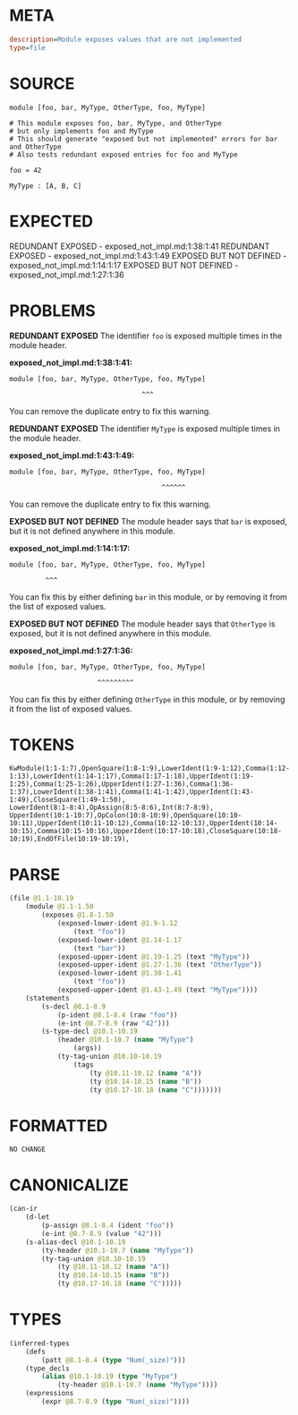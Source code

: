 # META
~~~ini
description=Module exposes values that are not implemented
type=file
~~~
# SOURCE
~~~roc
module [foo, bar, MyType, OtherType, foo, MyType]

# This module exposes foo, bar, MyType, and OtherType
# but only implements foo and MyType
# This should generate "exposed but not implemented" errors for bar and OtherType
# Also tests redundant exposed entries for foo and MyType

foo = 42

MyType : [A, B, C]
~~~
# EXPECTED
REDUNDANT EXPOSED - exposed_not_impl.md:1:38:1:41
REDUNDANT EXPOSED - exposed_not_impl.md:1:43:1:49
EXPOSED BUT NOT DEFINED - exposed_not_impl.md:1:14:1:17
EXPOSED BUT NOT DEFINED - exposed_not_impl.md:1:27:1:36
# PROBLEMS
**REDUNDANT EXPOSED**
The identifier `foo` is exposed multiple times in the module header.

**exposed_not_impl.md:1:38:1:41:**
```roc
module [foo, bar, MyType, OtherType, foo, MyType]
```
                                     ^^^
You can remove the duplicate entry to fix this warning.

**REDUNDANT EXPOSED**
The identifier `MyType` is exposed multiple times in the module header.

**exposed_not_impl.md:1:43:1:49:**
```roc
module [foo, bar, MyType, OtherType, foo, MyType]
```
                                          ^^^^^^
You can remove the duplicate entry to fix this warning.

**EXPOSED BUT NOT DEFINED**
The module header says that `bar` is exposed, but it is not defined anywhere in this module.

**exposed_not_impl.md:1:14:1:17:**
```roc
module [foo, bar, MyType, OtherType, foo, MyType]
```
             ^^^
You can fix this by either defining `bar` in this module, or by removing it from the list of exposed values.

**EXPOSED BUT NOT DEFINED**
The module header says that `OtherType` is exposed, but it is not defined anywhere in this module.

**exposed_not_impl.md:1:27:1:36:**
```roc
module [foo, bar, MyType, OtherType, foo, MyType]
```
                          ^^^^^^^^^
You can fix this by either defining `OtherType` in this module, or by removing it from the list of exposed values.

# TOKENS
~~~zig
KwModule(1:1-1:7),OpenSquare(1:8-1:9),LowerIdent(1:9-1:12),Comma(1:12-1:13),LowerIdent(1:14-1:17),Comma(1:17-1:18),UpperIdent(1:19-1:25),Comma(1:25-1:26),UpperIdent(1:27-1:36),Comma(1:36-1:37),LowerIdent(1:38-1:41),Comma(1:41-1:42),UpperIdent(1:43-1:49),CloseSquare(1:49-1:50),
LowerIdent(8:1-8:4),OpAssign(8:5-8:6),Int(8:7-8:9),
UpperIdent(10:1-10:7),OpColon(10:8-10:9),OpenSquare(10:10-10:11),UpperIdent(10:11-10:12),Comma(10:12-10:13),UpperIdent(10:14-10:15),Comma(10:15-10:16),UpperIdent(10:17-10:18),CloseSquare(10:18-10:19),EndOfFile(10:19-10:19),
~~~
# PARSE
~~~clojure
(file @1.1-10.19
	(module @1.1-1.50
		(exposes @1.8-1.50
			(exposed-lower-ident @1.9-1.12
				(text "foo"))
			(exposed-lower-ident @1.14-1.17
				(text "bar"))
			(exposed-upper-ident @1.19-1.25 (text "MyType"))
			(exposed-upper-ident @1.27-1.36 (text "OtherType"))
			(exposed-lower-ident @1.38-1.41
				(text "foo"))
			(exposed-upper-ident @1.43-1.49 (text "MyType"))))
	(statements
		(s-decl @8.1-8.9
			(p-ident @8.1-8.4 (raw "foo"))
			(e-int @8.7-8.9 (raw "42")))
		(s-type-decl @10.1-10.19
			(header @10.1-10.7 (name "MyType")
				(args))
			(ty-tag-union @10.10-10.19
				(tags
					(ty @10.11-10.12 (name "A"))
					(ty @10.14-10.15 (name "B"))
					(ty @10.17-10.18 (name "C")))))))
~~~
# FORMATTED
~~~roc
NO CHANGE
~~~
# CANONICALIZE
~~~clojure
(can-ir
	(d-let
		(p-assign @8.1-8.4 (ident "foo"))
		(e-int @8.7-8.9 (value "42")))
	(s-alias-decl @10.1-10.19
		(ty-header @10.1-10.7 (name "MyType"))
		(ty-tag-union @10.10-10.19
			(ty @10.11-10.12 (name "A"))
			(ty @10.14-10.15 (name "B"))
			(ty @10.17-10.18 (name "C")))))
~~~
# TYPES
~~~clojure
(inferred-types
	(defs
		(patt @8.1-8.4 (type "Num(_size)")))
	(type_decls
		(alias @10.1-10.19 (type "MyType")
			(ty-header @10.1-10.7 (name "MyType"))))
	(expressions
		(expr @8.7-8.9 (type "Num(_size)"))))
~~~
